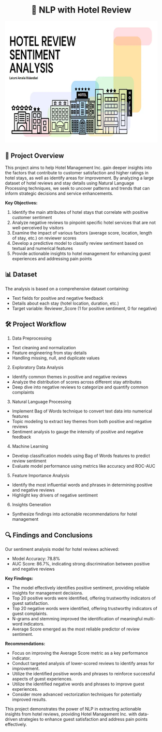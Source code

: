 <h1 align="center">
  🏨 NLP with Hotel Review 
</h1>

<p align="center">
  <img src="https://github.com/aidos-askhatuly/Hotel-Review-Sentiment-Analysis/blob/main/pic/1_75QIGkBYRF6LgAeuzKKyNw.webp" alt="Description" width="600" height="400">
</p>

## 🎯 Project Overview
This project aims to help Hotel Management Inc. gain deeper insights into the factors that contribute to customer satisfaction and higher ratings in hotel stays, as well as identify areas for improvement. By analyzing a large dataset of hotel reviews and stay details using Natural Language Processing techniques, we seek to uncover patterns and trends that can inform strategic decisions and service enhancements.

**Key Objectives:**

1. Identify the main attributes of hotel stays that correlate with positive customer sentiment
2. Analyze negative reviews to pinpoint specific hotel services that are not well-perceived by visitors
3. Examine the impact of various factors (average score, location, length of stay, etc.) on reviewer scores
4. Develop a predictive model to classify review sentiment based on textual and numerical features
5. Provide actionable insights to hotel management for enhancing guest experiences and addressing pain points

##  📊 Dataset
The analysis is based on a comprehensive dataset containing:
* Text fields for positive and negative feedback
* Details about each stay (hotel location, duration, etc.)
* Target variable: Reviewer_Score (1 for positive sentiment, 0 for negative)

## 🛠️ Project Workflow
1. Data Preprocessing
* Text cleaning and normalization
* Feature engineering from stay details
* Handling missing, null, and duplicate values

2. Exploratory Data Analysis
* Identify common themes in positive and negative reviews
* Analyze the distribution of scores across different stay attributes
* Deep dive into negative reviews to categorize and quantify common complaints

3. Natural Language Processing
* Implement Bag of Words technique to convert text data into numerical features
* Topic modeling to extract key themes from both positive and negative reviews
* Sentiment analysis to gauge the intensity of positive and negative feedback

4. Machine Learning
* Develop classification models using Bag of Words features to predict review sentiment
* Evaluate model performance using metrics like accuracy and ROC-AUC

5. Feature Importance Analysis
* Identify the most influential words and phrases in determining positive and negative reviews
* Highlight key drivers of negative sentiment

6. Insights Generation
* Synthesize findings into actionable recommendations for hotel management

## 🔍 Findings and Conclusions
Our sentiment analysis model for hotel reviews achieved:
* Model Accuracy: 78.8%
* AUC Score: 86.7%, indicating strong discrimination between positive and negative reviews

**Key Findings:**
* The model effectively identifies positive sentiment, providing reliable insights for management decisions.
* Top 20 positive words were identified, offering trustworthy indicators of guest satisfaction.
* Top 20 negative words were identified, offering trustworthy indicators of guest complaints.
* N-grams and stemming improved the identification of meaningful multi-word indicators.
* Average Score emerged as the most reliable predictor of review sentiment.

**Recommendations:**
* Focus on improving the Average Score metric as a key performance indicator.
* Conduct targeted analysis of lower-scored reviews to identify areas for improvement.
* Utilize the identified positive words and phrases to reinforce successful aspects of guest experiences.
* Utilize the identified negative words and phrases to improve guest experiences.
* Consider more advanced vectorization techniques for potentially improved results.

This project demonstrates the power of NLP in extracting actionable insights from hotel reviews, providing Hotel Management Inc. with data-driven strategies to enhance guest satisfaction and address pain points effectively.
